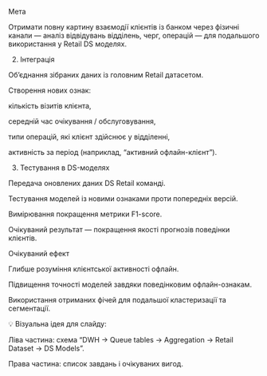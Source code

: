 Мета

Отримати повну картину взаємодії клієнтів із банком через фізичні канали — аналіз відвідувань відділень, черг, операцій — для подальшого використання у Retail DS моделях.

2. Інтеграція

Об’єднання зібраних даних із головним Retail датасетом.

Створення нових ознак:

кількість візитів клієнта,

середній час очікування / обслуговування,

типи операцій, які клієнт здійснює у відділенні,

активність за період (наприклад, “активний офлайн-клієнт”).

3. Тестування в DS-моделях

Передача оновлених даних DS Retail команді.

Тестування моделей із новими ознаками проти попередніх версій.

Вимірювання покращення метрики F1-score.

Очікуваний результат — покращення якості прогнозів поведінки клієнтів.

Очікуваний ефект

Глибше розуміння клієнтської активності офлайн.

Підвищення точності моделей завдяки поведінковим офлайн-ознакам.

Використання отриманих фічей для подальшої кластеризації та сегментації.

💡 Візуальна ідея для слайду:

Ліва частина: схема “DWH → Queue tables → Aggregation → Retail Dataset → DS Models”.

Права частина: список завдань і очікуваних вигод.